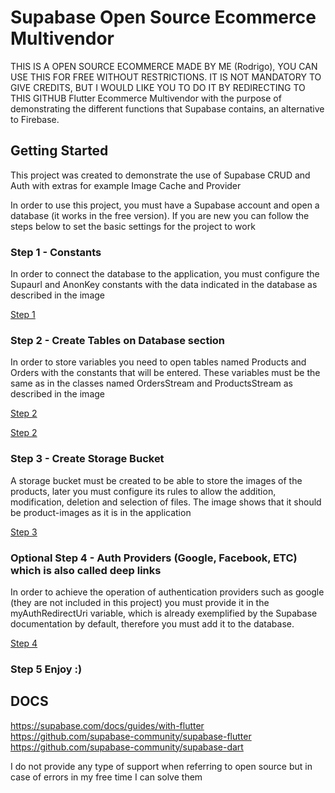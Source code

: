 # Supabase Open Source Ecommerce Multivendor

THIS IS A OPEN SOURCE ECOMMERCE MADE BY ME (Rodrigo), YOU CAN USE THIS FOR FREE WITHOUT RESTRICTIONS. IT IS NOT MANDATORY TO GIVE CREDITS, BUT I WOULD LIKE YOU TO DO IT BY REDIRECTING TO THIS GITHUB
Flutter Ecommerce Multivendor with the purpose of demonstrating the different functions that Supabase contains, an alternative to Firebase.

## Getting Started
This project was created to demonstrate the use of Supabase CRUD and Auth with extras for example Image Cache and Provider

In order to use this project, you must have a Supabase account and open a database (it works in the free version). If you are new you can follow the steps below to set the basic settings for the project to work

### Step 1 - Constants

In order to connect the database to the application, you must configure the Supaurl and AnonKey constants with the data indicated in the database as described in the image

[Step 1](https://imgur.com/a/tMTlKCG)

### Step 2 - Create Tables on Database section

In order to store variables you need to open tables named Products and Orders with the constants that will be entered.
These variables must be the same as in the classes named OrdersStream and ProductsStream as described in the image

[Step 2](https://imgur.com/a/hWi5TwO)

[Step 2](https://imgur.com/a/TiiX1uY)

### Step 3 - Create Storage Bucket

A storage bucket must be created to be able to store the images of the products, later you must configure its rules to allow the addition, modification, deletion and selection of files.
The image shows that it should be product-images as it is in the application

[Step 3](https://imgur.com/a/PBRIlef)

### Optional Step 4 - Auth Providers (Google, Facebook, ETC) which is also called deep links

In order to achieve the operation of authentication providers such as google (they are not included in this project) you must provide it in the myAuthRedirectUri variable, which is already exemplified by the Supabase documentation by default, therefore you must add it to the database.

[Step 4](https://imgur.com/a/IBczvT3)


### Step 5 Enjoy :)

## DOCS

https://supabase.com/docs/guides/with-flutter
https://github.com/supabase-community/supabase-flutter
https://github.com/supabase-community/supabase-dart



I do not provide any type of support when referring to open source but in case of errors in my free time I can solve them



